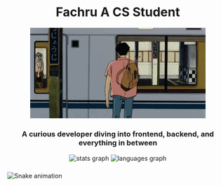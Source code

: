 <h1 align="center">Fachru A CS Student</h1>

<p align="center">
  <img src="https://github.com/VeryFach/VeryFach/blob/84762bc7834a931b54abba5696fb0df9e39f06d5/6ffd92210207a52e0a0e96fc158eded1.gif" width="400px">
</p>

<h3 align="center">A curious developer diving into frontend, backend, and everything in between</h3>

<p align="left">
</p>

<div align="center">
  <img src="https://github-readme-stats.vercel.app/api?username=VeryFach&hide_title=false&hide_rank=false&show_icons=true&include_all_commits=true&count_private=true&disable_animations=false&theme=dracula&locale=en&hide_border=false&order=1" height="150" alt="stats graph"  />
  <img src="https://github-readme-stats.vercel.app/api/top-langs?username=VeryFach&locale=en&hide_title=false&layout=compact&card_width=320&langs_count=5&theme=dracula&hide_border=false&order=2" height="150" alt="languages graph"  />
</div>

###

<img src="https://raw.githubusercontent.com/VeryFach/VeryFach/output/snake.svg" alt="Snake animation" />

###
